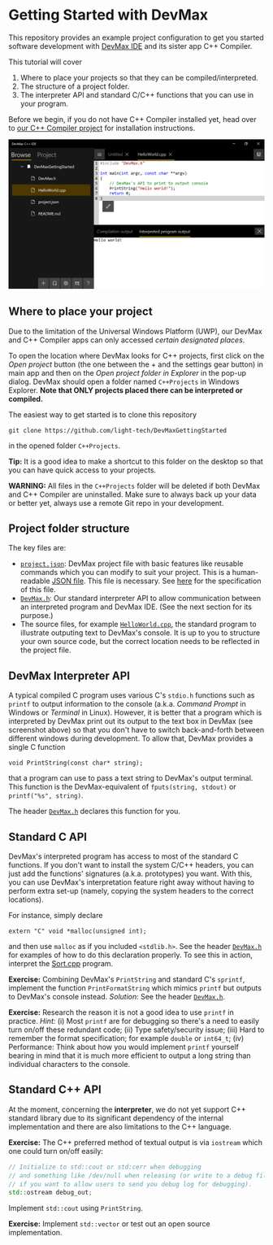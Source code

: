 Getting Started with DevMax
===========================

This repository provides an example project configuration to get you started software development with [DevMax IDE](https://www.microsoft.com/en-us/p/devmax/9mzqlt5d5b39) and its sister app C++ Compiler.

This tutorial will cover

 1. Where to place your projects so that they can be compiled/interpreted.
 2. The structure of a project folder.
 3. The interpreter API and standard C/C++ functions that you can use in your program.

Before we begin, if you do not have C++ Compiler installed yet, head over to [our C++ Compiler project](https://github.com/light-tech/UniversalCppCompiler) for installation instructions.

![Hello World Interpretation Screenshot](Screenshot.PNG)

Where to place your project
---------------------------

Due to the limitation of the Universal Windows Platform (UWP), our DevMax and C++ Compiler apps can only accessed _certain designated places_. 

To open the location where DevMax looks for C++ projects, first click on the _Open project_ button (the one between the + and the settings gear button) in main app and then on the _Open project folder in Explorer_ in the pop-up dialog. DevMax should open a folder named `C++Projects` in Windows Explorer. __Note that ONLY projects placed there can be interpreted or compiled.__

The easiest way to get started is to clone this repository

    git clone https://github.com/light-tech/DevMaxGettingStarted

in the opened folder `C++Projects`.

__Tip:__ It is a good idea to make a shortcut to this folder on the desktop so that you can have quick access to your projects.

__WARNING:__ All files in the `C++Projects` folder will be deleted if both DevMax and C++ Compiler are uninstalled. Make sure to always back up your data or better yet, always use a remote Git repo in your development.

Project folder structure
------------------------

The key files are:
 * [`project.json`](project.json): DevMax project file with basic features like reusable commands which you can modify to suit your project. This is a human-readable [JSON file](https://en.wikipedia.org/wiki/JSON). This file is necessary. See [here](https://github.com/light-tech/UniversalCppCompiler/blob/master/PROJECT_FILE_SPEC.md) for the specification of this file.
 * [`DevMax.h`](DevMax.h): Our standard interpreter API to allow communication between an interpreted program and DevMax IDE. (See the next section for its purpose.)
 * The source files, for example [`HelloWorld.cpp`](HelloWorld.cpp), the standard program to illustrate outputing text to DevMax's console. It is up to you to structure your own source code, but the correct location needs to be reflected in the project file.

DevMax Interpreter API
----------------------

A typical compiled C program uses various C's `stdio.h` functions such as `printf` to output information to the console (a.k.a. _Command Prompt_ in Windows or _Terminal_ in Linux). However, it is better that a program which is interpreted by DevMax print out its output to the text box in DevMax (see screenshot above) so that you don't have to switch back-and-forth between different windows during development. To allow that, DevMax provides a single C function

    void PrintString(const char* string);

that a program can use to pass a text string to DevMax's output terminal. This function is the DevMax-equivalent of `fputs(string, stdout)` or `printf("%s", string)`.

The header [`DevMax.h`](DevMax.h) declares this function for you.

Standard C API
--------------

DevMax's interpreted program has access to most of the standard C functions. If you don't want to install the system C/C++ headers, you can just add the functions' signatures (a.k.a. prototypes) you want. With this, you can use DevMax's interpretation feature right away without having to perform extra set-up (namely, copying the system headers to the correct locations).

For instance, simply declare

    extern "C" void *malloc(unsigned int);

and then use `malloc` as if you included `<stdlib.h>`. See the header [`DevMax.h`](DevMax.h) for examples of how to do this declaration properly. To see this in action, interpret the [Sort.cpp](Sort.cpp) program.

__Exercise:__ Combining DevMax's `PrintString` and standard C's `sprintf`, implement the function `PrintFormatString` which mimics `printf` but outputs to DevMax's console instead. _Solution_: See the header [`DevMax.h`](DevMax.h).

__Exercise:__ Research the reason it is not a good idea to use `printf` in practice. _Hint:_ (i) Most `printf` are for debugging so there's a need to easily turn on/off these redundant code; (ii) Type safety/security issue; (iii) Hard to remember the format specification; for example `double` or `int64_t`; (iv) Performance: Think about how you would implement `printf` yourself bearing in mind that it is much more efficient to output a long string than individual characters to the console.

Standard C++ API
----------------

At the moment, concerning the __interpreter__, we do not yet support C++ standard library due to its significant dependency of the internal implementation and there are also limitations to the C++ language.

__Exercise:__ The C++ preferred method of textual output is via `iostream` which one could turn on/off easily:
```C++
// Initialize to std::cout or std:cerr when debugging
// and something like /dev/null when releasing (or write to a debug file
// if you want to allow users to send you debug log for debugging).
std::ostream debug_out;
```
Implement `std::cout` using `PrintString`.

__Exercise:__ Implement `std::vector` or test out an open source implementation.